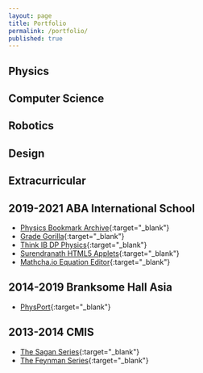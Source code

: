 ```yaml
---
layout: page
title: Portfolio
permalink: /portfolio/
published: true
---
```

## Physics

## Computer Science

## Robotics

## Design

## Extracurricular

## 2019-2021 ABA International School
- [Physics Bookmark Archive](/media/physics_bookmarks.html){:target="_blank"}
- [Grade Gorilla](https://www.gradegorilla.com/IB-physics-revision-questions.php){:target="_blank"}
- [Think IB DP Physics](http://www.thinkib.net/physics){:target="_blank"}
- [Surendranath HTML5 Applets](http://www.surendranath.org/){:target="_blank"}
- [Mathcha.io Equation Editor](https://www.mathcha.io/editor){:target="_blank"}

## 2014-2019 Branksome Hall Asia
- [PhysPort](https://www.physport.org/){:target="_blank"}

## 2013-2014 CMIS
- [The Sagan Series](https://www.youtube.com/watch?v=oY59wZdCDo0&list=PLF17F07CFC3208E29){:target="_blank"}
- [The Feynman Series](https://www.youtube.com/watch?v=cRmbwczTC6E&list=PL92F9FC91BBE2210D){:target="_blank"}